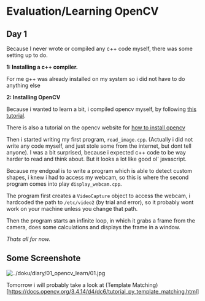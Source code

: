 # Evaluation/Learning OpenCV

## Day 1

Because I never wrote or compiled any c++ code myself, there was some setting up to do.

**1: Installing a c++ compiler.**

For me g++ was already installed on my system so i did not have to do anything else

**2: Installing OpenCV**

Because i wanted to learn a bit, i compiled opencv myself, by following [this tutorial](https://linuxize.com/post/how-to-install-opencv-on-ubuntu-18-04/).

There is also a tutorial on the opencv website for [how to install opencv](https://docs.opencv.org/master/d0/d3d/tutorial_general_install.html)

Then i started writing my first program, `read_image.cpp`. (Actually i did not write any code myself, and just stole some from the internet, but dont tell anyone). I was a bit surprised, because i expected c++ code to be way harder to read and think about. But it looks a lot like good ol' javascript.

Because my endgoal is to write a program which is able to detect custom shapes, i knew i had to access my webcam, so this is where the second program comes into play `display_webcam.cpp`.

The program first creates a `VideoCapture` object to access the webcam, i hardcoded the path to `/etc/video2` (by trial and error), so it probably wont work on your machine unless you change that path.

Then the program starts an infinite loop, in which it grabs a frame from the camera, does some calculations and displays the frame in a window. 

_Thats all for now._

## Some Screenshote

![../doku/diary/01_opencv_learn/01.jpg]()

Tomorrow i will probably take a look at (Template Matching)[https://docs.opencv.org/3.4.14/d4/dc6/tutorial_py_template_matching.html]




